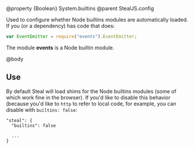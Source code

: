 @property {Boolean} System.builtins
@parent StealJS.config

Used to configure whether Node builtins modules are automatically loaded. If you (or a dependency) has code that does:

```js
var EventEmitter = require("events").EventEmitter;
```

The module **events** is a Node builtin module.

@body

## Use

By default Steal will load shims for the Node builtins modules (some of which work fine in the browser). If you'd like to disable this behavior (because you'd like to `http` to refer to local code, for example, you can disable with `builtins: false`:

```
"steal": {
  "builtins": false

  ...
}
```
